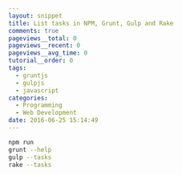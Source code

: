 ```yaml
---
layout: snippet
title: List tasks in NPM, Grunt, Gulp and Rake
comments: true
pageviews__total: 0
pageviews__recent: 0
pageviews__avg_time: 0
tutorial__order: 0
tags:
  - gruntjs
  - gulpjs
  - javascript
categories:
  - Programming
  - Web Development
date: 2016-06-25 15:14:49
---
```


```bash
npm run
grunt --help
gulp --tasks
rake --tasks
```
